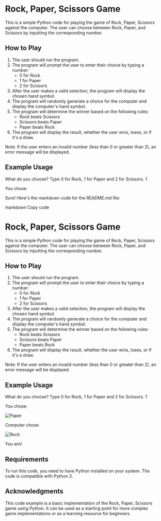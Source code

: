 # Rock, Paper, Scissors Game

This is a simple Python code for playing the game of Rock, Paper, Scissors against the computer. The user can choose between Rock, Paper, and Scissors by inputting the corresponding number.

## How to Play

1. The user should run the program.
2. The program will prompt the user to enter their choice by typing a number:
   - 0 for Rock
   - 1 for Paper
   - 2 for Scissors
3. After the user makes a valid selection, the program will display the chosen hand symbol.
4. The program will randomly generate a choice for the computer and display the computer's hand symbol.
5. The program will determine the winner based on the following rules:
   - Rock beats Scissors
   - Scissors beats Paper
   - Paper beats Rock
6. The program will display the result, whether the user wins, loses, or if it's a draw.

Note: If the user enters an invalid number (less than 0 or greater than 2), an error message will be displayed.

## Example Usage

What do you choose? Type 0 for Rock, 1 for Paper and 2 for Scissors.
1

You chose:

Sure! Here's the markdown code for the README.md file:

markdown
Copy code
# Rock, Paper, Scissors Game

This is a simple Python code for playing the game of Rock, Paper, Scissors against the computer. The user can choose between Rock, Paper, and Scissors by inputting the corresponding number.

## How to Play

1. The user should run the program.
2. The program will prompt the user to enter their choice by typing a number:
   - 0 for Rock
   - 1 for Paper
   - 2 for Scissors
3. After the user makes a valid selection, the program will display the chosen hand symbol.
4. The program will randomly generate a choice for the computer and display the computer's hand symbol.
5. The program will determine the winner based on the following rules:
   - Rock beats Scissors
   - Scissors beats Paper
   - Paper beats Rock
6. The program will display the result, whether the user wins, loses, or if it's a draw.

Note: If the user enters an invalid number (less than 0 or greater than 2), an error message will be displayed.

## Example Usage

What do you choose? Type 0 for Rock, 1 for Paper and 2 for Scissors.
1

You chose:

![Paper](https://i.imgur.com/PQDJJlq.png)



Computer chose:

![Rock](https://i.imgur.com/HU55X6l.png)

You win!


## Requirements

To run this code, you need to have Python installed on your system. The code is compatible with Python 3.

## Acknowledgments

This code example is a basic implementation of the Rock, Paper, Scissors game using Python. It can be used as a starting point for more complex game implementations or as a learning resource for beginners.
